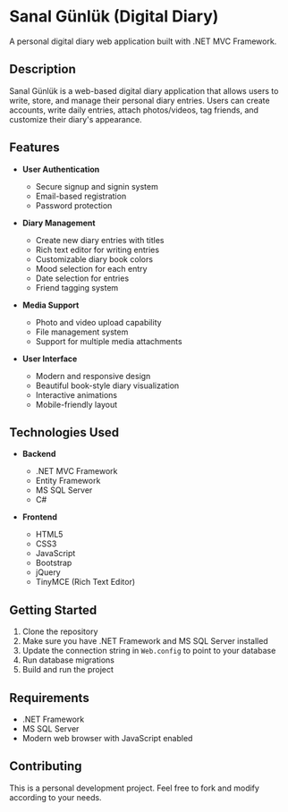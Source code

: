 # Sanal Günlük (Digital Diary)

A personal digital diary web application built with .NET MVC Framework.

## Description

Sanal Günlük is a web-based digital diary application that allows users to write, store, and manage their personal diary entries. Users can create accounts, write daily entries, attach photos/videos, tag friends, and customize their diary's appearance.

## Features

- **User Authentication**
  - Secure signup and signin system
  - Email-based registration
  - Password protection

- **Diary Management**
  - Create new diary entries with titles
  - Rich text editor for writing entries
  - Customizable diary book colors
  - Mood selection for each entry
  - Date selection for entries
  - Friend tagging system

- **Media Support**
  - Photo and video upload capability
  - File management system
  - Support for multiple media attachments

- **User Interface**
  - Modern and responsive design
  - Beautiful book-style diary visualization
  - Interactive animations
  - Mobile-friendly layout

## Technologies Used

- **Backend**
  - .NET MVC Framework
  - Entity Framework
  - MS SQL Server
  - C#

- **Frontend**
  - HTML5
  - CSS3
  - JavaScript
  - Bootstrap
  - jQuery
  - TinyMCE (Rich Text Editor)

## Getting Started

1. Clone the repository
2. Make sure you have .NET Framework and MS SQL Server installed
3. Update the connection string in `Web.config` to point to your database
4. Run database migrations
5. Build and run the project

## Requirements

- .NET Framework
- MS SQL Server
- Modern web browser with JavaScript enabled

## Contributing

This is a personal development project. Feel free to fork and modify according to your needs.
